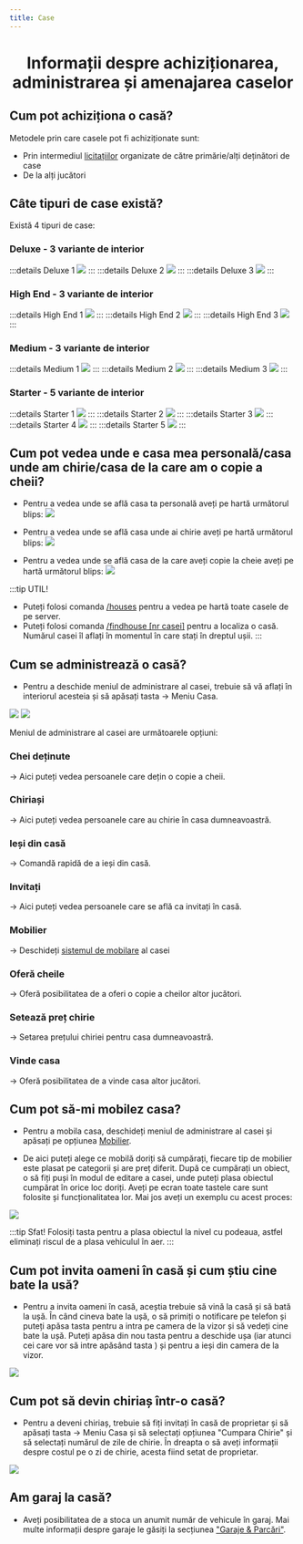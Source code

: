 ```yaml
---
title: Case
---
```

<script setup> 
    import KeyIcon from '../.vitepress/components/KeyIcon.vue'
</script>


# <center>Informații despre achiziționarea, administrarea și amenajarea caselor</center>

## Cum pot achiziționa o casă?

Metodele prin care casele pot fi achiziționate sunt:

- Prin intermediul [licitațiilor](auction) organizate de către primărie/alți deținători de case
- De la alți jucători

## Câte tipuri de case există?

Există 4 tipuri de case:

### Deluxe - 3 variante de interior
:::details Deluxe 1
![](https://i.imgur.com/ramcOk3.gif)
:::
:::details Deluxe 2
![](https://i.imgur.com/NxzJofO.gif)
:::
:::details Deluxe 3
![](https://i.imgur.com/K9PQ8EP.gif)
:::
### High End - 3 variante de interior
:::details High End 1
![](https://i.imgur.com/no8kpIT.gif)
:::
:::details High End 2
![](https://i.imgur.com/FDaPmsA.gif)
:::
:::details High End 3
![](https://i.imgur.com/LSq4i1R.gif)
:::
### Medium - 3 variante de interior
:::details Medium 1
![](https://i.imgur.com/ETuHKOJ.gif)
:::
:::details Medium 2
![](https://i.imgur.com/SHuw6mm.gif)
:::
:::details Medium 3
![](https://i.imgur.com/u71HNRg.gif)
:::
### Starter - 5 variante de interior
:::details Starter 1
![](https://i.imgur.com/YVQEVeT.gif)
:::
:::details Starter 2
![](https://i.imgur.com/oPuq0gG.gif)
:::
:::details Starter 3
![](https://i.imgur.com/iTutsOW.gif)
:::
:::details Starter 4
![](https://i.imgur.com/6DR4Yd6.gif)
:::
:::details Starter 5
![](https://i.imgur.com/j2uq8EG.gif)
:::

## Cum pot vedea unde e casa mea personală/casa unde am chirie/casa de la care am o copie a cheii?

- Pentru a vedea unde se află casa ta personală aveți pe hartă următorul blips:
![](https://i.imgur.com/x101KQM.png)

- Pentru a vedea unde se află casa unde ai chirie aveți pe hartă următorul blips:
![](https://i.imgur.com/q490CkC.png)

- Pentru a vedea unde se află casa de la care aveți copie la cheie aveți pe hartă următorul blips:
![](https://i.imgur.com/W8BZwkZ.png)

:::tip UTIL!
- Puteți folosi comanda [/houses](/informatii/comenzi#houses) pentru a vedea pe hartă toate casele de pe server.
- Puteți folosi comanda [/findhouse [nr casei]](/informatii/comenzi#houses) pentru a localiza o casă. Numărul casei îl aflați în momentul în care stați în dreptul ușii.
:::

## Cum se administrează o casă?

- Pentru a deschide meniul de administrare al casei, trebuie să vă aflați în interiorul acesteia și să apăsați tasta <KeyIcon keyType="k"/> -> Meniu Casa.

![](https://i.imgur.com/IIg1K1P.png)
![](https://i.imgur.com/BwNBEoz.png)

Meniul de administrare al casei are următoarele opțiuni:

### Chei deținute
-> Aici puteți vedea persoanele care dețin o copie a cheii.

### Chiriași
-> Aici puteți vedea persoanele care au chirie în casa dumneavoastră.

### Ieși din casă
-> Comandă rapidă de a ieși din casă.

### Invitați
-> Aici puteți vedea persoanele care se află ca invitați în casă.

### Mobilier
-> Deschideți [sistemul de mobilare](#cum-pot-sa-mi-mobilez-casa) al casei

### Oferă cheile
-> Oferă posibilitatea de a oferi o copie a cheilor altor jucători.

### Setează preț chirie
-> Setarea prețului chiriei pentru casa dumneavoastră.

### Vinde casa
-> Oferă posibilitatea de a vinde casa altor jucători.

## Cum pot să-mi mobilez casa?

- Pentru a mobila casa, deschideți meniul de administrare al casei și apăsați pe opțiunea [Mobilier](#mobilier).

- De aici puteți alege ce mobilă doriți să cumpărați, fiecare tip de mobilier este plasat pe categorii și are preț diferit. După ce cumpărați un obiect, o să fiți puși în modul de editare a casei, unde puteți plasa obiectul cumpărat în orice loc doriți. Aveți pe ecran toate tastele care sunt folosite și funcționalitatea lor. Mai jos aveți un exemplu cu acest proces:

![](https://i.imgur.com/b3ccfmN.gif)

:::tip Sfat!
Folosiți tasta <KeyIcon keyType="x"/> pentru a plasa obiectul la nivel cu podeaua, astfel eliminați riscul de a plasa vehiculul în aer.
:::

## Cum pot invita oameni în casă și cum știu cine bate la usă?

- Pentru a invita oameni în casă, aceștia trebuie să vină la casă și să bată la ușă. În când cineva bate la ușă, o să primiți o notificare pe telefon și puteți apăsa tasta <KeyIcon keyType="y"/> pentru a intra pe camera de la vizor și să vedeți cine bate la ușă. Puteți apăsa din nou tasta <KeyIcon keyType="y"/> pentru a deschide ușa (iar atunci cei care vor să intre apăsând tasta <KeyIcon keyType="e"/>) și <KeyIcon keyType="esc"/> pentru a ieși din camera de la vizor.

![](https://i.imgur.com/BqOHKxg.gif)

## Cum pot să devin chiriaș într-o casă? 

- Pentru a deveni chiriaș, trebuie să fiți invitați în casă de proprietar și să apăsați tasta <KeyIcon keyType="k"/> -> Meniu Casa și să selectați opțiunea "Cumpara Chirie" și să selectați numărul de zile de chirie. În dreapta o să aveți informații despre costul pe o zi de chirie, acesta fiind setat de proprietar.

![](https://i.imgur.com/ULYCfgq.png)

## Am garaj la casă?

- Aveți posibilitatea de a stoca un anumit număr de vehicule în garaj. Mai multe informații despre garaje le găsiți la secțiunea ["Garaje & Parcări"](/general/garaje.html#cum-functioneaza-garajele).
